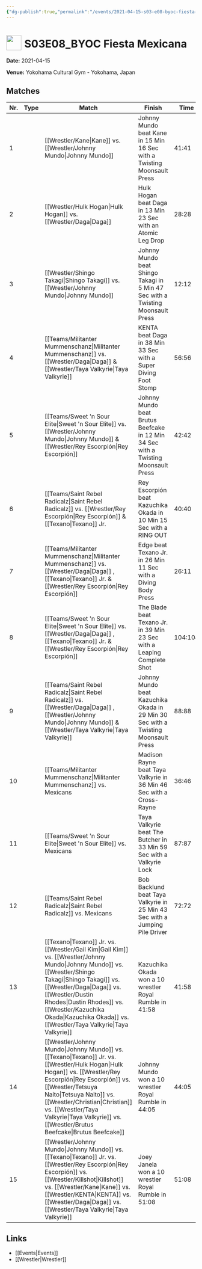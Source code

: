 ```yaml
---
{"dg-publish":true,"permalink":"/events/2021-04-15-s03-e08-byoc-fiesta-mexicana/","title":"S03E08_BYOC Fiesta Mexicana","noteIcon":""}
---
```



# <img src="https://github.com/CptSpaulding1980/choke-slam-wrestling/releases/download/images/ChokeSlam.png" width="40" style="vertical-align:bottom; margin-right:8px;">**S03E08_BYOC Fiesta Mexicana**

**Date:** 2021-04-15

**Venue:** Yokohama Cultural Gym - Yokohama, Japan

## Matches

| Nr. | Type | Match | Finish | Time | Rating | Score |
|-----|------|-------|--------|------|--------|-------|
| 1 |  | [[Wrestler/Kane\|Kane]] vs. [[Wrestler/Johnny Mundo\|Johnny Mundo]] | Johnny Mundo beat Kane in 15 Min 16 Sec with a Twisting Moonsault Press | 41:41 | ★★★★3/4 | 96 |
| 2 |  | [[Wrestler/Hulk Hogan\|Hulk Hogan]] vs. [[Wrestler/Daga\|Daga]]  | Hulk Hogan beat Daga  in 13 Min 23 Sec with an Atomic Leg Drop | 28:28 | ★★★3/4 | 82 |
| 3 |  | [[Wrestler/Shingo Takagi\|Shingo Takagi]] vs. [[Wrestler/Johnny Mundo\|Johnny Mundo]] | Johnny Mundo beat Shingo Takagi in 5 Min 47 Sec with a Twisting Moonsault Press | 12:12 | ★★★ | 68 |
| 4 |  | [[Teams/Militanter Mummenschanz\|Militanter Mummenschanz]] vs. [[Wrestler/Daga\|Daga]]  & [[Wrestler/Taya Valkyrie\|Taya Valkyrie]] | KENTA beat Daga  in 38 Min 33 Sec with a Super Diving Foot Stomp | 56:56 | ★★★★1/2 | 94 |
| 5 |  | [[Teams/Sweet 'n Sour Elite\|Sweet 'n Sour Elite]] vs. [[Wrestler/Johnny Mundo\|Johnny Mundo]] & [[Wrestler/Rey Escorpión\|Rey Escorpión]] | Johnny Mundo beat Brutus Beefcake in 12 Min 34 Sec with a Twisting Moonsault Press | 42:42 | ★★★ | 69 |
| 6 |  | [[Teams/Saint Rebel Radicalz\|Saint Rebel Radicalz]] vs. [[Wrestler/Rey Escorpión\|Rey Escorpión]] & [[Texano\|Texano]] Jr. | Rey Escorpión beat Kazuchika Okada in 10 Min 15 Sec with a RING OUT | 40:40 | ★★★ | 68 |
| 7 |  | [[Teams/Militanter Mummenschanz\|Militanter Mummenschanz]] vs. [[Wrestler/Daga\|Daga]] , [[Texano\|Texano]] Jr. & [[Wrestler/Rey Escorpión\|Rey Escorpión]] | Edge beat Texano Jr. in 26 Min 11 Sec with a Diving Body Press | 26:11 | ★★★1/2 | 77 |
| 8 |  | [[Teams/Sweet 'n Sour Elite\|Sweet 'n Sour Elite]] vs. [[Wrestler/Daga\|Daga]] , [[Texano\|Texano]] Jr. & [[Wrestler/Rey Escorpión\|Rey Escorpión]] | The Blade beat Texano Jr. in 39 Min 23 Sec with a Leaping Complete Shot | 104:104 | ★★★★3/4 | 98 |
| 9 |  | [[Teams/Saint Rebel Radicalz\|Saint Rebel Radicalz]] vs. [[Wrestler/Daga\|Daga]] , [[Wrestler/Johnny Mundo\|Johnny Mundo]] & [[Wrestler/Taya Valkyrie\|Taya Valkyrie]] | Johnny Mundo beat Kazuchika Okada in 29 Min 30 Sec with a Twisting Moonsault Press | 88:88 | ★★★★3/4 | 96 |
| 10 |  | [[Teams/Militanter Mummenschanz\|Militanter Mummenschanz]] vs. Mexicans | Madison Rayne beat Taya Valkyrie in 36 Min 46 Sec with a Cross-Rayne | 36:46 | ★★★★★ | 100 |
| 11 |  | [[Teams/Sweet 'n Sour Elite\|Sweet 'n Sour Elite]] vs. Mexicans | Taya Valkyrie beat The Butcher in 33 Min 59 Sec with a Valkyrie Lock | 87:87 | ★★★★1/2 | 95 |
| 12 |  | [[Teams/Saint Rebel Radicalz\|Saint Rebel Radicalz]] vs. Mexicans | Bob Backlund beat Taya Valkyrie in 25 Min 43 Sec with a Jumping Pile Driver | 72:72 | ★★★★1/2 | 92 |
| 13 |  | [[Texano\|Texano]] Jr. vs. [[Wrestler/Gail Kim\|Gail Kim]] vs. [[Wrestler/Johnny Mundo\|Johnny Mundo]] vs. [[Wrestler/Shingo Takagi\|Shingo Takagi]] vs. [[Wrestler/Daga\|Daga]]  vs. [[Wrestler/Dustin Rhodes\|Dustin Rhodes]] vs. [[Wrestler/Kazuchika Okada\|Kazuchika Okada]] vs. [[Wrestler/Taya Valkyrie\|Taya Valkyrie]] | Kazuchika Okada won a 10 wrestler Royal Rumble in  41:58 | 41:58 | ★★★★1/4 | 91 |
| 14 |  | [[Wrestler/Johnny Mundo\|Johnny Mundo]] vs. [[Texano\|Texano]] Jr. vs. [[Wrestler/Hulk Hogan\|Hulk Hogan]] vs. [[Wrestler/Rey Escorpión\|Rey Escorpión]] vs. [[Wrestler/Tetsuya Naito\|Tetsuya Naito]] vs. [[Wrestler/Christian\|Christian]] vs. [[Wrestler/Taya Valkyrie\|Taya Valkyrie]] vs. [[Wrestler/Brutus Beefcake\|Brutus Beefcake]] | Johnny Mundo won a 10 wrestler Royal Rumble in  44:05 | 44:05 | ★★★★1/4 | 90 |
| 15 |  | [[Wrestler/Johnny Mundo\|Johnny Mundo]] vs. [[Texano\|Texano]] Jr. vs. [[Wrestler/Rey Escorpión\|Rey Escorpión]] vs. [[Wrestler/Killshot\|Killshot]]   vs. [[Wrestler/Kane\|Kane]] vs. [[Wrestler/KENTA\|KENTA]] vs. [[Wrestler/Daga\|Daga]]  vs. [[Wrestler/Taya Valkyrie\|Taya Valkyrie]] | Joey Janela won a 10 wrestler Royal Rumble in  51:08 | 51:08 | ★★★★1/4 | 91 |

## Links
- [[Events\|Events]]
- [[Wrestler\|Wrestler]]
